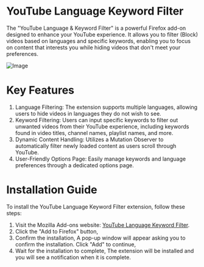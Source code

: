 # YouTube Language Keyword Filter

The "YouTube Language & Keyword Filter" is a powerful Firefox add-on designed to enhance your YouTube experience. It allows you to filter (Block) videos based on languages and specific keywords, enabling you to focus on content that interests you while hiding videos that don't meet your preferences.

![Image](https://github.com/user-attachments/assets/db8c797b-2de1-4453-b6e2-e3d3bbb908d1)

# Key Features
1. Language Filtering: The extension supports multiple languages, allowing users to hide videos in languages they do not wish to see.
2. Keyword Filtering: Users can input specific keywords to filter out unwanted videos from their YouTube experience, including keywords found in video titles, channel names, playlist names, and more.
3. Dynamic Content Handling: Utilizes a Mutation Observer to automatically filter newly loaded content as users scroll through YouTube.
4. User-Friendly Options Page: Easily manage keywords and language preferences through a dedicated options page.

# Installation Guide

To install the YouTube Language Keyword Filter extension, follow these steps:

1. Visit the Mozilla Add-ons website: [YouTube Language Keyword Filter](https://addons.mozilla.org/en-US/firefox/addon/youtube-language-filter/).
2. Click the "Add to Firefox" button,
3. Confirm the installation, A pop-up window will appear asking you to confirm the installation. Click "Add" to continue,
4. Wait for the installation to complete, The extension will be installed and you will see a notification when it is complete.

